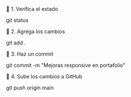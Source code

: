 🔹 1. Verifica el estado

git status

🔹 2. Agrega los cambios

git add .

🔹 3. Haz un commit

git commit -m "Mejoras responsive en portafolio"

🔹 4. Sube los cambios a GitHub

git push origin main
